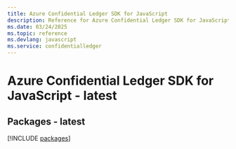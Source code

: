 ```yaml
---
title: Azure Confidential Ledger SDK for JavaScript
description: Reference for Azure Confidential Ledger SDK for JavaScript
ms.date: 03/24/2025
ms.topic: reference
ms.devlang: javascript
ms.service: confidentialledger
---
```

# Azure Confidential Ledger SDK for JavaScript - latest
## Packages - latest
[!INCLUDE [packages](confidential-ledger-index.md)]